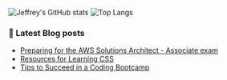 ![Jeffrey's GitHub stats](https://github-readme-stats.vercel.app/api?username=jeffreyquan&theme=tokyonight&show_icons=true&line_height=27)
![Top Langs](https://github-readme-stats.vercel.app/api/top-langs/?username=jeffreyquan&theme=tokyonight&hide=java,ruby,html,css,vue,scss,swift&langs_count=3)

### 📝 Latest Blog posts

<!-- BLOG-POST-LIST:START -->
- [Preparing for the AWS Solutions Architect - Associate exam](https://www.jeffreyquan.com/blog/preparing-for-the-aws-solutions-architect-associate-exam)
- [Resources for Learning CSS](https://www.jeffreyquan.com/blog/resources-for-learning-css)
- [Tips to Succeed in a Coding Bootcamp](https://www.jeffreyquan.com/blog/tips-to-succeed-in-a-coding-bootcamp)
<!-- BLOG-POST-LIST:END -->
